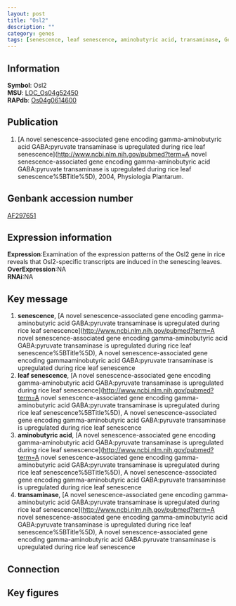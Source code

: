 ```yaml
---
layout: post
title: "Osl2"
description: ""
category: genes
tags: [senescence, leaf senescence, aminobutyric acid, transaminase, Gene]
---
```


## Information
__Symbol__: Osl2  
__MSU__: [LOC_Os04g52450](http://rice.plantbiology.msu.edu/cgi-bin/ORF_infopage.cgi?orf=LOC_Os04g52450)  
__RAPdb__: [Os04g0614600](http://rapdb.dna.affrc.go.jp/viewer/gbrowse_details/irgsp1?name=Os04g0614600)  

## Publication
1. [A novel senescence-associated gene encoding gamma-aminobutyric acid GABA:pyruvate transaminase is upregulated during rice leaf senescence](http://www.ncbi.nlm.nih.gov/pubmed?term=A novel senescence-associated gene encoding gamma-aminobutyric acid GABA:pyruvate transaminase is upregulated during rice leaf senescence%5BTitle%5D), 2004, Physiologia Plantarum.

## Genbank accession number
[AF297651](http://www.ncbi.nlm.nih.gov/nuccore/AF297651)  

## Expression information
__Expression__:Examination of the expression patterns of the Osl2 gene in rice reveals that Osl2-specific transcripts are induced in the senescing leaves.  
__OverExpression__:NA  
__RNAi__:NA  

## Key message
1. __senescence__, [A novel senescence-associated gene encoding gamma-aminobutyric acid GABA:pyruvate transaminase is upregulated during rice leaf senescence](http://www.ncbi.nlm.nih.gov/pubmed?term=A novel senescence-associated gene encoding gamma-aminobutyric acid GABA:pyruvate transaminase is upregulated during rice leaf senescence%5BTitle%5D), A novel senescence-associated gene encoding gammaaminobutyric acid GABA:pyruvate transaminase is upregulated during rice leaf senescence
2. __leaf senescence__, [A novel senescence-associated gene encoding gamma-aminobutyric acid GABA:pyruvate transaminase is upregulated during rice leaf senescence](http://www.ncbi.nlm.nih.gov/pubmed?term=A novel senescence-associated gene encoding gamma-aminobutyric acid GABA:pyruvate transaminase is upregulated during rice leaf senescence%5BTitle%5D), A novel senescence-associated gene encoding gamma-aminobutyric acid GABA:pyruvate transaminase is upregulated during rice leaf senescence
3. __aminobutyric acid__, [A novel senescence-associated gene encoding gamma-aminobutyric acid GABA:pyruvate transaminase is upregulated during rice leaf senescence](http://www.ncbi.nlm.nih.gov/pubmed?term=A novel senescence-associated gene encoding gamma-aminobutyric acid GABA:pyruvate transaminase is upregulated during rice leaf senescence%5BTitle%5D), A novel senescence-associated gene encoding gamma-aminobutyric acid GABA:pyruvate transaminase is upregulated during rice leaf senescence
4. __transaminase__, [A novel senescence-associated gene encoding gamma-aminobutyric acid GABA:pyruvate transaminase is upregulated during rice leaf senescence](http://www.ncbi.nlm.nih.gov/pubmed?term=A novel senescence-associated gene encoding gamma-aminobutyric acid GABA:pyruvate transaminase is upregulated during rice leaf senescence%5BTitle%5D), A novel senescence-associated gene encoding gamma-aminobutyric acid GABA:pyruvate transaminase is upregulated during rice leaf senescence

## Connection

## Key figures


